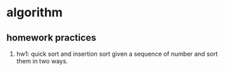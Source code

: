 # algorithm
## homework practices

1. hw1: quick sort and insertion sort
given a sequence of number and sort them in two ways. 
